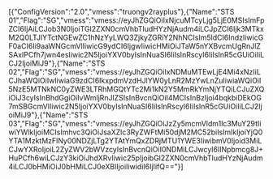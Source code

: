 [{"ConfigVersion":"2.0","vmess":"truongv2rayplus"},{"Name":"STS 01","Flag":"SG","vmess":"vmess://eyJhZGQiOiIxNjcuMTcyLjg5LjE0MSIsImFpZCI6IjAiLCJob3N0IjoiTGl2ZXN0cmVhbTIudHYzNjAudm4iLCJpZCI6Ijk3MTkxM2Q0LTJlYTctNGEwZC1hNzYyLWQ3ZjkyZGRiY2NhNCIsIm5ldCI6IndzIiwicGF0aCI6Ii9aaWNGcmVlIiwicG9ydCI6IjgwIiwicHMiOiJTaW5nYXBvcmUgRnJlZSAxIPCfh7jwn4esIiwic2N5IjoiYXV0byIsInNuaSI6IiIsInRscyI6IiIsInR5cGUiOiIiLCJ2IjoiMiJ9"},{"Name":"STS 02","Flag":"SG","vmess":"vmess://eyJhZGQiOiIxNDMuMTEwLjE4Mi4xNzIiLCJhaWQiOiIwIiwiaG9zdCI6IkxpdmVzdHJlYW0yLnR2MzYwLnZuIiwiaWQiOiI5NzE5MTNkNC0yZWE3LTRhMGQtYTc2Mi1kN2Y5MmRkYmNjYTQiLCJuZXQiOiJ3cyIsInBhdGgiOiIvWmljRnJlZSIsInBvcnQiOiI4MCIsInBzIjoi4bqkbiDEkOG7mSBGcmVlIiwic2N5IjoiYXV0byIsInNuaSI6IiIsInRscyI6IiIsInR5cGUiOiIiLCJ2IjoiMiJ9"},{"Name":"STS  03","Flag":"SG","vmess":"vmess://eyJhZGQiOiJzZy5mcmVldm1lc3MuY29tIiwiYWlkIjoiMCIsImhvc3QiOiJsaXZlc3RyZWFtMi50djM2MC52biIsImlkIjoiYjQ0YTA1MzktMzFlNy00NDZjLTg2YTAtYmQxZDRjMTU1YWE3IiwibmV0Ijoid3MiLCJwYXRoIjoiL2ZyZWV2bWVzcyIsInBvcnQiOiI0NDMiLCJwcyI6IlNpbmcg8J+HuPCfh6wiLCJzY3kiOiJhdXRvIiwic25pIjoibGl2ZXN0cmVhbTIudHYzNjAudm4iLCJ0bHMiOiJ0bHMiLCJ0eXBlIjoiIiwidiI6IjIifQ=="}]
